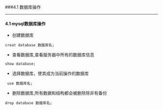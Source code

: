 ###4.1 数据库操作

--------------

#### 4.1 mysql数据库操作
 
 - 创建数据库 
 ```mysql
 creat database 数据库名;
 ```
 - 查看数据库,查看服务器中所有的数据库信息
 ```mysql
 show database;
 ```
 - 选择数据库，使其成为当前操作的数据库
 ```mysql
  use 数据库名;
 ```
 - 删除数据库,所有数据和结构都会被删除除非有备份
```mysql
drop database 数据库名;
```